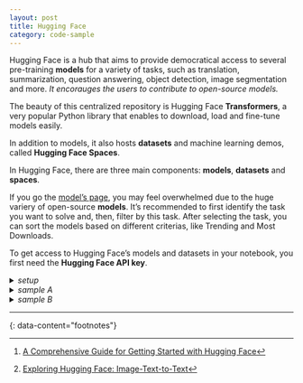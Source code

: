 ```yaml
---
layout: post
title: Hugging Face
category: code-sample
---
```


Hugging Face is a hub that aims to provide democratical access to several
pre-training __models__ for a variety of tasks, such as translation,
summarization, question answering, object detection, image segmentation and
more. _It encorauges the users to contribute to open-source models._

The beauty of this centralized repository is Hugging Face __Transformers__, a
very popular Python library that enables to download, load and fine-tune models
easily.

In addition to models, it also hosts __datasets__ and machine learning demos,
called __Hugging Face Spaces__.

In Hugging Face, there are three main components: __models__, __datasets__ and
__spaces__.

If you go the [model’s page](https://huggingface.co/models), you may feel
overwhelmed due to the huge variery of open-source __models__. It’s recommended
to first identify the task you want to solve and, then, filter by this task.
After selecting the task, you can sort the models based on different criterias,
like Trending and Most Downloads.

To get access to Hugging Face’s models and datasets in your notebook, you first
need the __Hugging Face API key__.

<details markdown="block">
<summary><i>setup</i></summary>

```
python3 -m venv my-hf-env
source my-hf-env/bin/activate

export HF_TOKEN=your_token
```

</details>

<details markdown="block">
<summary><i>sample A</i></summary>

An introductionary guide that can help you to getting started with Hugging
Face. Transformers is the python library that enables to get access to
state-of-art models, especially NLP models, easily. [^1]

```sh
pip3 install transformers==4.42.3
pip3 install torch==2.3.1
```

```python
from transformers import pipeline
import torch

translator = pipeline(
  task="translation",
  model="facebook/nllb-200-distilled-600M",
  torch_dtype=torch.bfloat16 
)

text = """
ChatGPT developer OpenAI has introduced a new tool that it says can reproduce
human voices with just a short audio sample.  The tool is among several
developed by technology companies that aim to clone voices with a high level of
exactness.  The system is called Voice Engine. OpenAI released details about
Voice Engine on March 29.
"""

text_translated = translator(
  text,
  src_lang="eng_Latn",
  tgt_lang="por_Latn"
)

print(text_translated[0]['translation_text'])
```

Useful resources:
- [Hugging Face’s Documentation](https://huggingface.co/docs/transformers/main/en/quicktour#pipeline)
- [Hugging Face Free Course](https://www.youtube.com/watch?v=00GKzGyWFEs&list=PLo2EIpI_JMQvWfQndUesu0nPBAtZ9gP1o)
- [Open Source Models with Hugging Face Course](https://learn.deeplearning.ai/courses/open-source-models-hugging-face)

----

</details>

<details markdown="block">
<summary><i>sample B</i></summary>

From Pixels to Paragraphs[^2].

```sh
pip3 install transformers==4.42.3
pip3 install torch==2.3.1
pip3 install pillow==10.4.0
pip3 install torchvision==0.18.1 einops==0.8.0 timm==1.0.7
```

```python
from transformers import AutoModelForCausalLM, AutoTokenizer
from PIL import Image

model_id = "vikhyatk/moondream2"
revision = "2024-03-06"
model = AutoModelForCausalLM.from_pretrained(
  model_id, trust_remote_code=True, revision=revision
)
tokenizer = AutoTokenizer.from_pretrained(model_id, revision=revision)

image = Image.open('photo.jpg')
enc_image = model.encode_image(image)


query = "Describe this image."
response = model.answer_question(enc_image, query, tokenizer)
print(response)
"""
A woman is depicted in this image, wearing a blue dress and standing on a
platform. Another woman is seated on a wooden plank, with a bag beside her.
The background features a body of water.
"""


query = "How is the weather?"
response = model.answer_question(enc_image, query, tokenizer)
print(response)
"""
The weather in the image is sunny.
"""


query = "How many people are there in the photo?"
response = model.answer_question(enc_image, query, tokenizer)
print(response)
"""
2
"""
```

----

</details>

---
{: data-content="footnotes"}

[^1]: [A Comprehensive Guide for Getting Started with Hugging Face](https://pub.towardsai.net/a-comprehensive-guide-for-getting-started-with-huggingface-94aeea38692f)
[^2]: [Exploring Hugging Face: Image-Text-to-Text](https://towardsdev.com/exploring-hugging-face-image-text-to-text-e037c83cb7ab)
